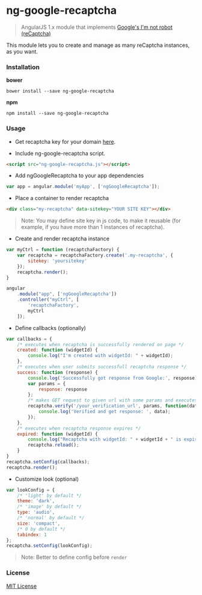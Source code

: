 # ng-google-recaptcha

> AngularJS 1.x module that implements [Google's I'm not robot (reCaptcha)][recaptcha]

This module lets you to create and manage as many reCaptcha instances, as you want.

### Installation

**bower**
  ```
  bower install --save ng-google-recaptcha
  ```

**npm**
  ```
  npm install --save ng-google-recaptcha
  ```

### Usage

- Get recaptcha key for your domain [here][recaptcha].

- Include ng-google-recaptcha script.
```HTML
<script src="ng-google-recaptcha.js"></script>
```

- Add ngGoogleRecaptcha to your app dependencies
```JavaScript
var app = angular.module('myApp', ['ngGoogleRecaptcha']);
```

- Place a container to render recaptcha
```HTML
<div class="my-recaptcha" data-sitekey="YOUR SITE KEY"></div>
```
> Note: You may define site key in js code, to make it reusable (for example, if you have more than 1 instances of recaptcha).

- Create and render recaptcha instance
```JavaScript
var myCtrl = function (recaptchaFactory) {
    var recaptcha = recaptchaFactory.create('.my-recaptcha', {
        sitekey: 'yoursitekey'
    });
    recaptcha.render();
}

angular
    .module("app", ['ngGoogleRecaptcha'])
    .controller("myCtrl", [
        'recaptchaFactory',
        myCtrl
    ]);
```

- Define callbacks (optionally)
```JavaScript
var callbacks = {
    /* executes when recaptcha is successfully rendered on page */
    created: function (widgetId) {
        console.log("I'm created with widgetId: " + widgetId);
    },
    /* executes when user submits successfull recaptcha response */
    success: function (response) {
        console.log('Successfully got response from Google:', response);
        var params = {
            response: response
        };
        /* makes GET request to given url with some params and executes callback on success */
        recaptcha.verify('/your_verification_url', params, function(data){
            console.log('Verified and get response: ', data);
        });
    },
    /* executes when recaptcha response expires */
    expired: function (widgetId) {
        console.log("Recaptcha with widgetId: " + widgetId + " is expired");
        recaptcha.reload();
    }
}
recaptcha.setConfig(callbacks);
recaptcha.render();
```

- Customize look (optional)
```JavaScript
var lookConfig = {
    /* 'light' by default */
    theme: 'dark',
    /* 'image' by default */
    type: 'audio',
    /* 'normal' by default */
    size: 'compact',
    /* 0 by default */
    tabindex: 1
};
recaptcha.setConfig(lookConfig);
```

> Note: Better to define config before `render`

### License

[MIT License][mit]



[recaptcha]: <http://www.google.com/recaptcha>
[mit]: <https://en.wikipedia.org/wiki/MIT_License>
